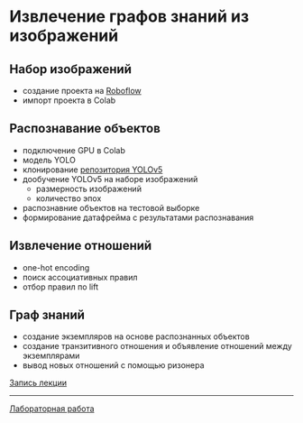 # Извлечение графов знаний из изображений

## Набор изображений
- создание проекта на [Roboflow](https://roboflow.com/)
- импорт проекта в Colab

## Распознавание объектов
- подключение GPU в Colab
- модель YOLO
- клонирование [репозитория YOLOv5](https://github.com/ultralytics/yolov5)
- дообучение YOLOv5 на наборе изображений
  - размерность изображений
  - количество эпох
- распознавние объектов на тестовой выборке
- формирование датафрейма с результатами распознавания

## Извлечение отношений
- one-hot encoding
- поиск ассоциативных правил
- отбор правил по lift

## Граф знаний
- создание экземпляров на основе распознанных объектов
- создание транзитивного отношения и объявление отношений между экземплярами
- вывод новых отношений с помощью ризонера

[Запись лекции](https://youtu.be/4eUb3ZoVeg0)

---

[Лабораторная работа](https://github.com/ldrbmrtv/hybrid_ai_course/blob/main/image2kg/task.md)
